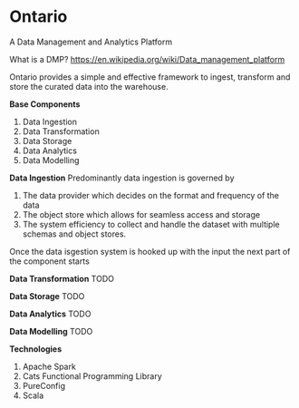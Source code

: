 # Ontario
A Data Management and Analytics Platform

What is a DMP? https://en.wikipedia.org/wiki/Data_management_platform

Ontario provides a simple and effective framework to ingest, transform and store the curated data into the warehouse.

**Base Components**

1. Data Ingestion 
2. Data Transformation
3. Data Storage
4. Data Analytics
5. Data Modelling


**Data Ingestion** 
Predominantly data ingestion is governed by 
1. The data provider which decides on the format and frequency of the data
2. The object store which allows for seamless access and storage 
3. The system efficiency to collect and handle the dataset with multiple schemas and object stores.

Once the data isgestion system is hooked up with the input the next part of the component starts

 
**Data Transformation**
TODO

**Data Storage**
TODO

**Data Analytics**
TODO

**Data Modelling**
TODO


**Technologies**
1. Apache Spark
2. Cats Functional Programming Library
3. PureConfig
4. Scala
